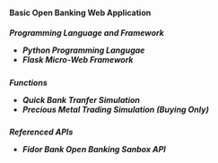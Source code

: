 <h4>Basic Open Banking Web Application</h4>

<h5>Programming Language and Framework<br>
  <ul><li>Python Programming Langugae</li>
    <li>Flask Micro-Web Framework</li></ul></h5>

<h5>Functions<br>
  <ul><li>Quick Bank Tranfer Simulation</li>
  <li>Precious Metal Trading Simulation (Buying Only)</li></ul></h5>

<h5>Referenced APIs<br>
  <ul><li>Fidor Bank Open Banking Sanbox API</li></ul></h5>
